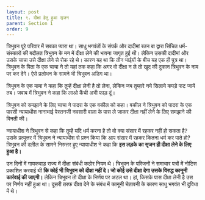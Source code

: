 ```yaml
---
layout: post
title: ९. दीक्षा हेतु हुआ सृजन
parent: Section 1
order: 9
---
```


त्रिभुवन पूरे परिवार में सबका प्यारा था। साधु भगवंतों के संपर्क और दादीमां रतन बा द्वारा सिंचित धर्म-संस्कारों की बदौलत त्रिभुवन के मन में दीक्षा लेने की भावना जागृत हुई थी। लेकिन उसकी दादीमां और उसके चाचा उसे दीक्षा लेने से रोक रहे थे। कारण यह था कि तीन भाईयों के बीच यह एक ही पुत्र था। त्रिभुवन के पिता के एक चाचा ने तो यहां तक कहा कि अगर वो दीक्षा न ले तो खुद की दुकान त्रिभुवन के नाम पर कर देंगे। ऐसे प्रलोभन के सामने भी त्रिभुवन अडिग था।

त्रिभुवन के एक मामा ने कहा कि तुम्हें दीक्षा लेनी है तो लेना, लेकिन जब तुम्हारे नये सिलाये कपड़े फट जायें तब। जवाब में त्रिभुवन ने कहा कि लाओ कैंची अभी फाड़ दूं।

त्रिभुवन को समझाने के लिए चाचा ने पादरा के एक वकील को कहा। वकील ने त्रिभुवन को पादरा के एक पारसी न्यायाधीश नानाभाई पेस्तनजी नवसारी वाला के पास ले जाकर दीक्षा नहीं लेने के लिए समझाने की विनती की।

न्यायाधीश ने त्रिभुवन से कहा कि तुम्हें यदि धर्म करना है तो वो क्या संसार में रहकर नहीं हो सकता है? उसके प्रत्युत्तर में त्रिभुवन ने न्यायाधीश से प्रश्न किया कि आप संसार में रहकर कितना धर्म कर पाते हो? त्रिभुवन की दलील के सामने निरुत्तर हुए न्यायाधीश ने कहा कि **इस लड़के का सृजन ही दीक्षा लेने के लिए हुआ है।**

उन दिनों में गायकवाड़ राज्य में दीक्षा संबंधी कठोर नियम थे। त्रिभुवन के परिजनों ने समाचार पत्रों में नोटिस प्रकाशित करवाई थी **कि कोई भी त्रिभुवन को दीक्षा नहीं दे। जो कोई उसे दीक्षा देगा उसके विरुद्ध कानूनी कार्रवाई की जाएगी।** लेकिन त्रिभुवन तो दीक्षा के निर्णय पर अटल था। हां, किसके पास दीक्षा लेनी है उस पर निर्णय नहीं हुआ था। दूसरी तरफ दीक्षा देने के संबंध में कानूनी चेतावनी के कारण साधु भगवंत भी दुविधा में थे।